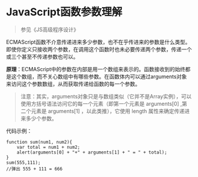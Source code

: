 # JavaScript函数参数理解 #
> 参见《JS高级程序设计》

ECMAScript函数不介意传递进来多少参数，也不在乎传进来的参数是什么类型。即使你定义只接收两个参数，在调用这个函数时也未必要传递两个参数，传递一个或三个甚至不传递参数也可以。

**原理**：ECMAScript中的参数在内部是用一个数组来表示的。函数接收到的始终都是这个数组，而不关心数组中有哪些参数。在函数体内可以通过arguments对象来访问这个参数数组，从而获取传递给函数的每一个参数。
> 注意：其实，arguments对象只是与数组类似（它并不是Array实例），可以使用方括号语法访问它的每一个元素（即第一个元素是 arguments[0] ,第二个元素是 arguments[1] ，以此类推），它使用 length 属性来确定传递进来多少个参数。

代码示例：
```
function sum(num1, num2){
	var total = num1 + num2;
	alert(arguments[0] + "+" + arguments[1] + " = " + total);
}
sum(555,111);
//弹出 555 + 111 = 666
```